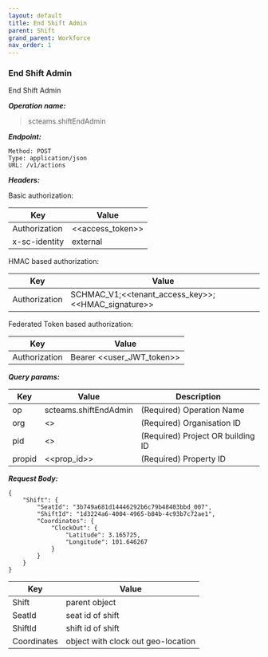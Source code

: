 ```yaml
---
layout: default
title: End Shift Admin
parent: Shift
grand_parent: Workforce
nav_order: 1
---
```



### End Shift Admin

End Shift Admin

***Operation name:***

> scteams.shiftEndAdmin

***Endpoint:***

```
Method: POST
Type: application/json
URL: /v1/actions
```

***Headers:***

Basic authorization:

|Key|Value|
|---|---|
|Authorization|<<access_token>>|
|x-sc-identity|external|

HMAC based authorization:

|Key|Value|
|---|---|
|Authorization|SCHMAC_V1;<<tenant_access_key>>;<<HMAC_signature>>|

Federated Token based authorization:

|Key|Value|
|---|---|
|Authorization|Bearer <<user_JWT_token>>|

***Query params:***

| Key | Value | Description |
| --- | ------|-------------|
| op | scteams.shiftEndAdmin | (Required) Operation Name |
| org | <<org>> | (Required) Organisation ID |
| pid | <<pid>> | (Required) Project OR building ID |
| propid | <<prop_id>> | (Required) Property ID |


***Request Body:***

```
{
    "Shift": {
        "SeatId": "3b749a681d14446292b6c79b48403bbd_007",
        "ShiftId": "1d3224a6-4004-4965-b84b-4c93b7c72ae1",
        "Coordinates": {
            "ClockOut": {
                "Latitude": 3.165725,
                "Longitude": 101.646267
            }
        }
    }
}
```

|Key|Value|
|---|---|
|Shift|parent object|
|SeatId|seat id of shift|
|ShiftId|shift id of shift|
|Coordinates|object with clock out geo-location|